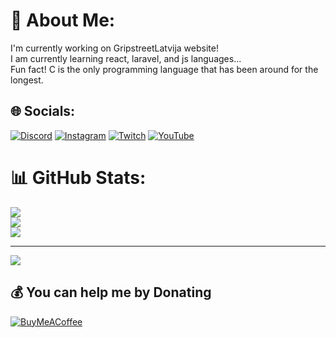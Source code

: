 # 💫 About Me:
I'm currently working on GripstreetLatvija website!<br>I am currently learning react, laravel, and js languages...<br>Fun fact! C is the only programming language that has been around for the longest.


## 🌐 Socials:
[![Discord](https://img.shields.io/badge/Discord-%237289DA.svg?logo=discord&logoColor=white)](https://discord.gg/kkarliskk#6171) [![Instagram](https://img.shields.io/badge/Instagram-%23E4405F.svg?logo=Instagram&logoColor=white)](https://instagram.com/kkarliskk) [![Twitch](https://img.shields.io/badge/Twitch-%239146FF.svg?logo=Twitch&logoColor=white)](https://twitch.tv/kkarliskk) [![YouTube](https://img.shields.io/badge/YouTube-%23FF0000.svg?logo=YouTube&logoColor=white)](https://youtube.com/@UCGrrVN-7UaegDkn5bcknp2Q) 

# 📊 GitHub Stats:
![](https://github-readme-stats.vercel.app/api?username=KkarliskK&theme=radical&hide_border=false&include_all_commits=true&count_private=true)<br/>
![](https://github-readme-streak-stats.herokuapp.com/?user=KkarliskK&theme=radical&hide_border=false)<br/>
![](https://github-readme-stats.vercel.app/api/top-langs/?username=KkarliskK&theme=radical&hide_border=false&include_all_commits=true&count_private=true&layout=compact)

---
[![](https://visitcount.itsvg.in/api?id=KkarliskK&icon=6&color=6)](https://visitcount.itsvg.in)

  ## 💰 You can help me by Donating
  [![BuyMeACoffee](https://img.shields.io/badge/Buy%20Me%20a%20Coffee-ffdd00?style=for-the-badge&logo=buy-me-a-coffee&logoColor=black)](https://buymeacoffee.com/KkarliskK) 

  
<!-- Proudly created with GPRM ( https://gprm.itsvg.in ) -->
